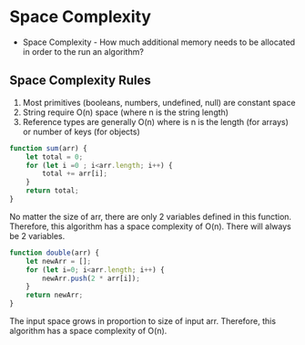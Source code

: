 # Space Complexity

- Space Complexity - How much additional memory needs to be allocated in order to the run an algorithm?

## Space Complexity Rules
1. Most primitives (booleans, numbers, undefined, null) are constant space
2. String require O(n) space (where n is the string length)
3. Reference types are generally O(n) where is n is the length (for arrays) or number of keys (for objects)

```js
function sum(arr) {
    let total = 0;
    for (let i =0 ; i<arr.length; i++) {
        total += arr[i];
    }
    return total;
}
```

No matter the size of arr, there are only 2 variables defined in this function. Therefore, this algorithm has a space complexity of O(n). There will always be 2 variables.


```js
function double(arr) {
    let newArr = [];
    for (let i=0; i<arr.length; i++) {
        newArr.push(2 * arr[i]);
    }
    return newArr;
}
```
The input space grows in proportion to size of input arr. Therefore, this algorithm has a space complexity of O(n).